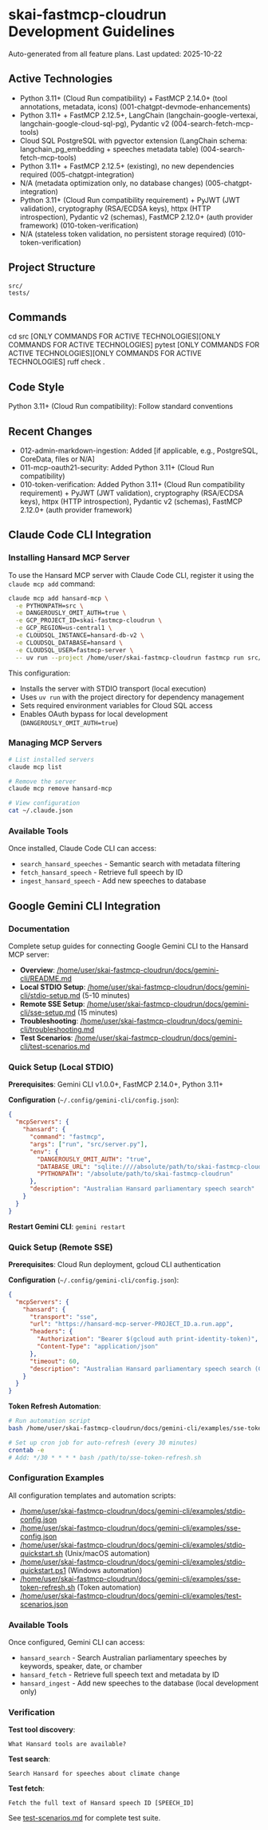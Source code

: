 # skai-fastmcp-cloudrun Development Guidelines

Auto-generated from all feature plans. Last updated: 2025-10-22

## Active Technologies
- Python 3.11+ (Cloud Run compatibility) + FastMCP 2.14.0+ (tool annotations, metadata, icons) (001-chatgpt-devmode-enhancements)
- Python 3.11+ + FastMCP 2.12.5+, LangChain (langchain-google-vertexai, langchain-google-cloud-sql-pg), Pydantic v2 (004-search-fetch-mcp-tools)
- Cloud SQL PostgreSQL with pgvector extension (LangChain schema: langchain_pg_embedding + speeches metadata table) (004-search-fetch-mcp-tools)
- Python 3.11+ + FastMCP 2.12.5+ (existing), no new dependencies required (005-chatgpt-integration)
- N/A (metadata optimization only, no database changes) (005-chatgpt-integration)
- Python 3.11+ (Cloud Run compatibility requirement) + PyJWT (JWT validation), cryptography (RSA/ECDSA keys), httpx (HTTP introspection), Pydantic v2 (schemas), FastMCP 2.12.0+ (auth provider framework) (010-token-verification)
- N/A (stateless token validation, no persistent storage required) (010-token-verification)

## Project Structure
```
src/
tests/
```

## Commands
cd src [ONLY COMMANDS FOR ACTIVE TECHNOLOGIES][ONLY COMMANDS FOR ACTIVE TECHNOLOGIES] pytest [ONLY COMMANDS FOR ACTIVE TECHNOLOGIES][ONLY COMMANDS FOR ACTIVE TECHNOLOGIES] ruff check .

## Code Style
Python 3.11+ (Cloud Run compatibility): Follow standard conventions

## Recent Changes
- 012-admin-markdown-ingestion: Added [if applicable, e.g., PostgreSQL, CoreData, files or N/A]
- 011-mcp-oauth21-security: Added Python 3.11+ (Cloud Run compatibility)
- 010-token-verification: Added Python 3.11+ (Cloud Run compatibility requirement) + PyJWT (JWT validation), cryptography (RSA/ECDSA keys), httpx (HTTP introspection), Pydantic v2 (schemas), FastMCP 2.12.0+ (auth provider framework)

<!-- MANUAL ADDITIONS START -->

## Claude Code CLI Integration

### Installing Hansard MCP Server

To use the Hansard MCP server with Claude Code CLI, register it using the `claude mcp add` command:

```bash
claude mcp add hansard-mcp \
  -e PYTHONPATH=src \
  -e DANGEROUSLY_OMIT_AUTH=true \
  -e GCP_PROJECT_ID=skai-fastmcp-cloudrun \
  -e GCP_REGION=us-central1 \
  -e CLOUDSQL_INSTANCE=hansard-db-v2 \
  -e CLOUDSQL_DATABASE=hansard \
  -e CLOUDSQL_USER=fastmcp-server \
  -- uv run --project /home/user/skai-fastmcp-cloudrun fastmcp run src/server.py:mcp
```

This configuration:
- Installs the server with STDIO transport (local execution)
- Uses `uv run` with the project directory for dependency management
- Sets required environment variables for Cloud SQL access
- Enables OAuth bypass for local development (`DANGEROUSLY_OMIT_AUTH=true`)

### Managing MCP Servers

```bash
# List installed servers
claude mcp list

# Remove the server
claude mcp remove hansard-mcp

# View configuration
cat ~/.claude.json
```

### Available Tools

Once installed, Claude Code CLI can access:
- `search_hansard_speeches` - Semantic search with metadata filtering
- `fetch_hansard_speech` - Retrieve full speech by ID
- `ingest_hansard_speech` - Add new speeches to database

## Google Gemini CLI Integration

### Documentation

Complete setup guides for connecting Google Gemini CLI to the Hansard MCP server:

- **Overview**: [/home/user/skai-fastmcp-cloudrun/docs/gemini-cli/README.md](/home/user/skai-fastmcp-cloudrun/docs/gemini-cli/README.md)
- **Local STDIO Setup**: [/home/user/skai-fastmcp-cloudrun/docs/gemini-cli/stdio-setup.md](/home/user/skai-fastmcp-cloudrun/docs/gemini-cli/stdio-setup.md) (5-10 minutes)
- **Remote SSE Setup**: [/home/user/skai-fastmcp-cloudrun/docs/gemini-cli/sse-setup.md](/home/user/skai-fastmcp-cloudrun/docs/gemini-cli/sse-setup.md) (15 minutes)
- **Troubleshooting**: [/home/user/skai-fastmcp-cloudrun/docs/gemini-cli/troubleshooting.md](/home/user/skai-fastmcp-cloudrun/docs/gemini-cli/troubleshooting.md)
- **Test Scenarios**: [/home/user/skai-fastmcp-cloudrun/docs/gemini-cli/test-scenarios.md](/home/user/skai-fastmcp-cloudrun/docs/gemini-cli/test-scenarios.md)

### Quick Setup (Local STDIO)

**Prerequisites**: Gemini CLI v1.0.0+, FastMCP 2.14.0+, Python 3.11+

**Configuration** (`~/.config/gemini-cli/config.json`):
```json
{
  "mcpServers": {
    "hansard": {
      "command": "fastmcp",
      "args": ["run", "src/server.py"],
      "env": {
        "DANGEROUSLY_OMIT_AUTH": "true",
        "DATABASE_URL": "sqlite:////absolute/path/to/skai-fastmcp-cloudrun/data/hansard.db",
        "PYTHONPATH": "/absolute/path/to/skai-fastmcp-cloudrun"
      },
      "description": "Australian Hansard parliamentary speech search"
    }
  }
}
```

**Restart Gemini CLI**: `gemini restart`

### Quick Setup (Remote SSE)

**Prerequisites**: Cloud Run deployment, gcloud CLI authentication

**Configuration** (`~/.config/gemini-cli/config.json`):
```json
{
  "mcpServers": {
    "hansard": {
      "transport": "sse",
      "url": "https://hansard-mcp-server-PROJECT_ID.a.run.app",
      "headers": {
        "Authorization": "Bearer $(gcloud auth print-identity-token)",
        "Content-Type": "application/json"
      },
      "timeout": 60,
      "description": "Australian Hansard parliamentary speech search (Cloud Run)"
    }
  }
}
```

**Token Refresh Automation**:
```bash
# Run automation script
bash /home/user/skai-fastmcp-cloudrun/docs/gemini-cli/examples/sse-token-refresh.sh

# Set up cron job for auto-refresh (every 30 minutes)
crontab -e
# Add: */30 * * * * bash /path/to/sse-token-refresh.sh
```

### Configuration Examples

All configuration templates and automation scripts:

- [/home/user/skai-fastmcp-cloudrun/docs/gemini-cli/examples/stdio-config.json](/home/user/skai-fastmcp-cloudrun/docs/gemini-cli/examples/stdio-config.json)
- [/home/user/skai-fastmcp-cloudrun/docs/gemini-cli/examples/sse-config.json](/home/user/skai-fastmcp-cloudrun/docs/gemini-cli/examples/sse-config.json)
- [/home/user/skai-fastmcp-cloudrun/docs/gemini-cli/examples/stdio-quickstart.sh](/home/user/skai-fastmcp-cloudrun/docs/gemini-cli/examples/stdio-quickstart.sh) (Unix/macOS automation)
- [/home/user/skai-fastmcp-cloudrun/docs/gemini-cli/examples/stdio-quickstart.ps1](/home/user/skai-fastmcp-cloudrun/docs/gemini-cli/examples/stdio-quickstart.ps1) (Windows automation)
- [/home/user/skai-fastmcp-cloudrun/docs/gemini-cli/examples/sse-token-refresh.sh](/home/user/skai-fastmcp-cloudrun/docs/gemini-cli/examples/sse-token-refresh.sh) (Token automation)
- [/home/user/skai-fastmcp-cloudrun/docs/gemini-cli/examples/test-scenarios.json](/home/user/skai-fastmcp-cloudrun/docs/gemini-cli/examples/test-scenarios.json)

### Available Tools

Once configured, Gemini CLI can access:
- `hansard_search` - Search Australian parliamentary speeches by keywords, speaker, date, or chamber
- `hansard_fetch` - Retrieve full speech text and metadata by ID
- `hansard_ingest` - Add new speeches to the database (local development only)

### Verification

**Test tool discovery**:
```
What Hansard tools are available?
```

**Test search**:
```
Search Hansard for speeches about climate change
```

**Test fetch**:
```
Fetch the full text of Hansard speech ID [SPEECH_ID]
```

See [test-scenarios.md](/home/user/skai-fastmcp-cloudrun/docs/gemini-cli/test-scenarios.md) for complete test suite.

<!-- MANUAL ADDITIONS END -->
